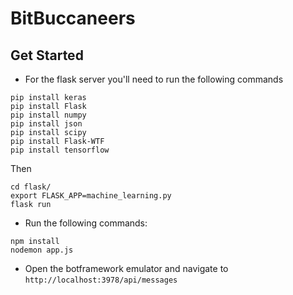 # BitBuccaneers

## Get Started

* For the flask server you'll need to run the following commands
```
pip install keras
pip install Flask
pip install numpy
pip install json
pip install scipy
pip install Flask-WTF
pip install tensorflow
```

Then

```
cd flask/
export FLASK_APP=machine_learning.py
flask run
```

* Run the following commands:
```
npm install
nodemon app.js
```
* Open the botframework emulator and navigate to `http://localhost:3978/api/messages`
